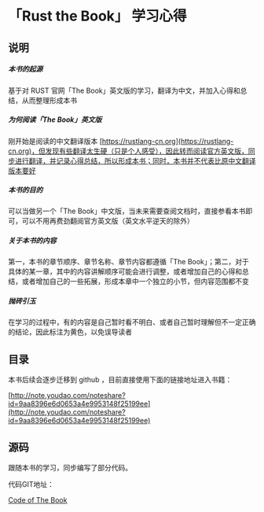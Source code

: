 # 「Rust the Book」 学习心得

## 说明

##### 本书的起源

基于对 RUST 官网「The Book」英文版的学习，翻译为中文，并加入心得和总结，从而整理形成本书

##### 为何阅读「The Book」英文版

刚开始是阅读的中文翻译版本 [https://rustlang-cn.org](https://rustlang-cn.org)，但发现有些翻译太生硬（只是个人感受），因此转而阅读官方英文版，同步进行翻译，并记录心得总结，所以形成本书；同时，本书并不代表比原中文翻译版本要好

##### 本书的目的

可以当做另一个「The Book」中文版，当未来需要查阅文档时，直接参看本书即可，可以不用再费劲翻阅官方英文版（英文水平逆天的除外）

##### 关于本书的内容

第一，本书的章节顺序、章节名称、章节内容都遵循「The Book」；第二，对于具体的某一章，其中的内容讲解顺序可能会进行调整，或者增加自己的心得和总结，或者增加自己的一些拓展，形成本章中一个独立的小节，但内容范围都不变

##### 抛砖引玉

在学习的过程中，有的内容是自己暂时看不明白、或者自己暂时理解但不一定正确的结论，因此标注为黄色，以免误导读者

## 目录

本书后续会逐步迁移到 github ，目前直接使用下面的链接地址进入书籍：

[http://note.youdao.com/noteshare?id=9aa8396e6d0653a4e9953148f25199ee](http://note.youdao.com/noteshare?id=9aa8396e6d0653a4e9953148f25199ee)

## 源码

跟随本书的学习，同步编写了部分代码。

代码GIT地址：

[Code of The Book](https://gitee.com/A1G2G1/Rust_The_Book.git)